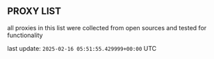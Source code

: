 ## PROXY LIST

all proxies in this list were collected from open sources and tested for functionality

last update: `2025-02-16 05:51:55.429999+00:00` UTC